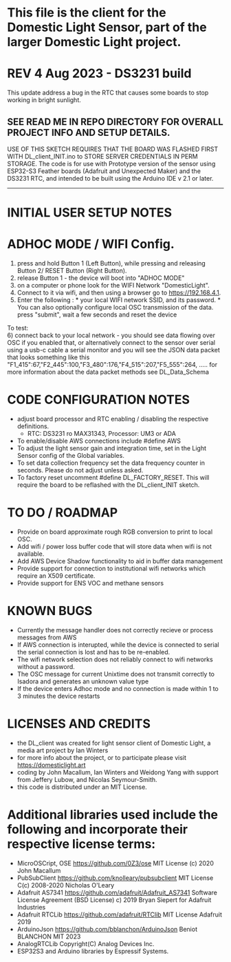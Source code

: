 # This file is the client for the Domestic Light Sensor, part of the larger Domestic Light project.
# REV 4 Aug 2023 - DS3231 build
This update address a bug in the RTC that causes some boards to stop working in bright sunlight.

## SEE READ ME IN REPO DIRECTORY FOR OVERALL PROJECT INFO AND SETUP DETAILS. 
USE OF THIS SKETCH REQUIRES THAT THE BOARD WAS FLASHED FIRST WITH DL_client_INIT.ino to STORE SERVER CREDENTIALS IN PERM STORAGE.
The code is for use with Prototype version of the sensor using ESP32-S3 Feather boards (Adafruit and Unexpected Maker) and the DS3231 RTC, and intended to be built using the Arduino IDE v 2.1 or later.

__________________

# INITIAL USER SETUP NOTES
# ADHOC MODE / WIFI Config. 
  1) press and hold Button 1 (Left Button), while pressing and releasing Button 2/  RESET Button (Right Button).
  2)  release Button 1 - the device will boot into "ADHOC MODE"
  3)  on a computer or phone look for the WIFI Network "DomesticLight".
  4)  Connect to it via wifi, and then using a browser go to https://192.168.4.1.
  5)  Enter the following : 
     * your local WIFI network SSID, and its password.
     * You can also optionally configure local OSC transmission of the data.
    press "submit", wait a few seconds and reset the device

To test:     
    6) connect back to your local network - you should see data flowing over OSC if you enabled that, or alternatively connect to the sensor over serial using a usb-c cable a serial monitor and you will see the JSON data packet that looks something like this
 "F1_415":67,"F2_445":100,"F3_480":176,"F4_515":207,"F5_555":264, .....
  for more information about the data packet methods see DL_Data_Schema

 # CODE CONFIGURATION NOTES
 * adjust board processor and RTC enabling / disabling the respective definitions.
   * RTC: DS3231 ro MAX31343, Processor: UM3 or ADA
 * To enable/disable AWS connections include #define AWS
 * To adjust the light sensor gain and integration time, set in the Light Sensor config of the Global variables.
 * To set data collection frequency set the data frequency counter  in seconds. Please do not adjust unless asked.
 * To factory reset uncomment #define DL_FACTORY_RESET. This will require the board to be reflashed with the DL_client_INIT sketch.

# TO DO / ROADMAP 
  * Provide on board approximate rough RGB conversion to print to local OSC.
  * Add wifi / power loss buffer code that will store data when wifi is not available. 
  * Add AWS Device Shadow functionality to aid in buffer data management
  * Provide support for connection to institutional wifi networks which require an X509 certificate. 
  * Provide support for ENS VOC and methane sensors
 
#  KNOWN BUGS 
 * Currently the message handler does not correctly recieve or process messages from AWS 
 * If AWS connection is interupted, while the device is connected to serial the serial connection is lost and has to be re-enabled.
 * The wifi network selection does not reliably connect to wifi networks without a password.
 * The OSC message for current Unixtime does not transmit correctly to Isadora and generates an unknown value type
 * If the device enters Adhoc mode and no connection is made within 1 to 3 minutes the device restarts

# LICENSES AND CREDITS 
 * the DL_client was created for light sensor client of Domestic Light, a media art project by Ian Winters
 * for more info about the project, or to participate please visit https://domesticlight.art
 * coding by John Macallum, Ian Winters and Weidong Yang with support from Jeffery Lubow, and Nicolas Seymour-Smith.
 * this code is distributed under an MIT License.

# Additional libraries used include the following and incorporate their respective license terms:
* MicroOSCript, OSE https://github.com/0Z3/ose MIT License (c) 2020 John Macallum
* PubSubClient https://github.com/knolleary/pubsubclient MIT License C(c) 2008-2020 Nicholas O'Leary
* Adafruit AS7341 https://github.com/adafruit/Adafruit_AS7341 Software License Agreement (BSD License) c) 2019 Bryan Siepert for Adafruit Industries
* Adafruit RTCLib https://github.com/adafruit/RTClib MIT License Adafruit 2019
* ArduinoJson  https://github.com/bblanchon/ArduinoJson Beniot BLANCHON MIT 2023
* AnalogRTCLib  Copyright(C) Analog Devices Inc.
* ESP32S3 and Arduino libraries by Espressif Systems.
